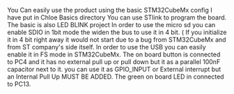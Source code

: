 You Can easily use the product using the basic STM32CubeMx config I have put in Chloe Basics directory
You can use STlink to program the board.
The basic is also LED BLINK project
In order to use the micro sd you can enable SDIO in 1bit mode the widen the bus to use it in 4 bit. ( If you initialize it in 4 bit right away it would not start due to a bug from STM32CubeMx and from ST company's side itself.
In order to use the USB you can easily enable it in FS mode in STM32CubeMx.
The on board button is connected to PC4 and it has no external pull up or pull down but it as a parallel 100nF capacitor next to it. you can use it as GPIO_INPUT or External interrupt but an Internal Pull Up MUST BE ADDED.
The green on board LED in connected to PC13.
